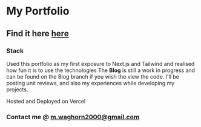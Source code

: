 # My Portfolio
## Find it here [here](https://mitchellwportfolio.com)
### Stack
Used this portfolio as my first exposure to Next.js and Tailwind and realised how fun it is to use the technologies
The **Blog** is still a work in progress and can be found on the Blog branch if you wish the view the code. I'll be posting unit reviews, and also my experiences while developing my projects.

Hosted and Deployed on Vercel

### Contact me @ m.waghorn2000@gmail.com

